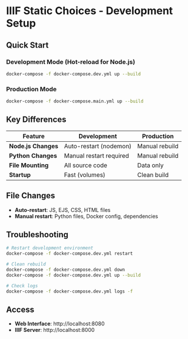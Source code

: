 # IIIF Static Choices - Development Setup

## Quick Start

### Development Mode (Hot-reload for Node.js)
```bash
docker-compose -f docker-compose.dev.yml up --build
```

### Production Mode
```bash
docker-compose -f docker-compose.main.yml up --build
```

## Key Differences

| Feature | Development | Production |
|---------|-------------|------------|
| **Node.js Changes** | Auto-restart (nodemon) | Manual rebuild |
| **Python Changes** | Manual restart required | Manual rebuild |
| **File Mounting** | All source code | Data only |
| **Startup** | Fast (volumes) | Clean build |

## File Changes

- **Auto-restart**: JS, EJS, CSS, HTML files
- **Manual restart**: Python files, Docker config, dependencies

## Troubleshooting

```bash
# Restart development environment
docker-compose -f docker-compose.dev.yml restart

# Clean rebuild
docker-compose -f docker-compose.dev.yml down
docker-compose -f docker-compose.dev.yml up --build

# Check logs
docker-compose -f docker-compose.dev.yml logs -f
```

## Access

- **Web Interface**: http://localhost:8080
- **IIIF Server**: http://localhost:8000
